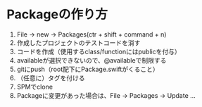 #  Packageの作り方
1. File -> new -> Packages(ctr + shift + command + n)
2. 作成したプロジェクトのテストコードを消す
3. コードを作成（使用するclass/functionにはpublicを付与）
4. availableが選択できないので、@availableで制限する
5. gitにpush（root配下にPackage.swiftがくること）
6. （任意に）タグを付ける
7. SPMでclone
8. Packageに変更があった場合は、File -> Packages -> Update ... 
